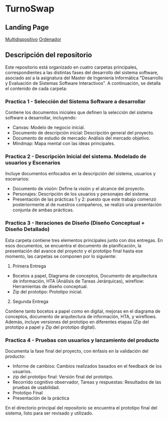 # TurnoSwap
## Landing Page
[Multidispositivo](https://preview.webflow.com/preview/turnoswap?utm_medium=preview_link&utm_source=designer&utm_content=turnoswap&preview=372ff713660b39d67551856d74401036&locale=en&pageId=65c89d6ec128cd5330b6e4ec&workflow=preview)
[Ordenador](https://turnoswap.webflow.io/)
## Descripción del repositorio

Este repositorio está organizado en cuatro carpetas principales, correspondientes a las distintas fases del desarrollo del sistema software, asociado así a la asignatura del Master de Ingeniería Informática "Desarrollo y Evaluación de Sistemas Software Interactivos". A continuación, se detalla el contenido de cada carpeta:

### Practica 1 - Selección del Sistema Software a desarrollar
Contiene los documentos iniciales que definen la selección del sistema software a desarrollar, incluyendo:

- Canvas: Modelo de negocio inicial.
- Documento de descripción inicial: Descripción general del proyecto.
- Documento de estudio de mercado: Análisis del mercado objetivo.
- Mindmap: Mapa mental con las ideas principales.

### Practica 2 - Descripción Inicial del sistema. Modelado de usuarios y Escenarios
Incluye documentos enfocados en la descripción del sistema, usuarios y escenarios:

- Documento de visión: Define la visión y el alcance del proyecto.
- Personajes: Descripción de los usuarios y personajes del sistema.
- Presentación de las prácticas 1 y 2: puesto que este trabajo comenzó posteriormente al de nuestros compañeros, se realizó una presentación conjunta de ambas prácticas.

### Practica 3 - Iteraciones de Diseño (Diseño Conceptual + Diseño Detallado)
Esta carpeta contiene tres elementos principales junto con dos entregas. En esos documentos, se encuentra el documento de planificación, la presentación del avance del proyecto y el prototipo final hasta ese momento, las carpetas se componen por lo siguiente:

1. Primera Entrega
- Bocetos a papel, Diagrama de conceptos, Documento de arquitectura de información, HTA (Análisis de Tareas Jerárquicas), wireflow: Herramientas de diseño conceptual.
- Zip del prototipo: Prototipo inicial.
2. Segunda Entrega

Contiene tanto bocetos a papel como en digital, mejoras en el diagrama de conceptos, documento de arquitectura de información, HTA, y wireflows. Además, incluye versiones del prototipo en diferentes etapas (Zip del prototipo a papel y Zip del prototipo digital).

### Practica 4 - Pruebas con usuarios y lanzamiento del producto
Documenta la fase final del proyecto, con énfasis en la validación del producto:

- Informe de cambios: Cambios realizados basados en el feedback de los usuarios.
- zip del prototipo final: Versión final del prototipo.
- Recorrido cognitivo observador, Tareas y respuestas: Resultados de las pruebas de usabilidad.
- Prototipo Final
- Presentación de la práctica

En el directorio principal del repositorio se encuentra el prototipo final del sistema, listo para ser revisado y utilizado.
